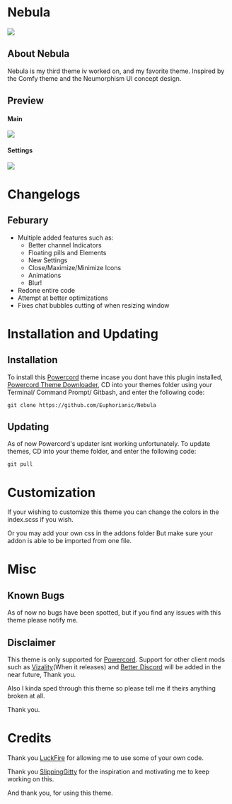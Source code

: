 # Nebula 

![](https://i.imgur.com/sYPNqok.png)

## About Nebula
 Nebula is my third theme iv worked on, and my favorite theme. Inspired by the Comfy theme and the Neumorphism UI concept design.
 
## Preview
#### Main
![](https://i.imgur.com/1MzsDOT.png)

#### Settings
![](https://i.imgur.com/uDa4u3e.png)

# Changelogs
## Feburary
- Multiple added features such as:
  - Better channel Indicators
  - Floating pills and Elements
  - New Settings 
  - Close/Maximize/Minimize Icons
  - Animations
  - Blur!
- Redone entire code
- Attempt at better optimizations
- Fixes chat bubbles cutting of when resizing window

# Installation and Updating

## Installation
To install this [Powercord](https://powercord.dev) theme incase you dont have this plugin installed, [Powercord Theme Downloader](https://github.com/ploogins/PowercordThemeDownloader), CD into your themes folder using your Terminal/ Command Prompt/ Gitbash, and enter the following code:
```
git clone https://github.com/Euphorianic/Nebula
```
## Updating
As of now Powercord's updater isnt working unfortunately. To update themes, CD into your theme folder, and enter the following code:
```
git pull
```
# Customization
If your wishing to customize this theme you can change the colors in the index.scss if you wish.

Or you may add your own css in the addons folder But make sure your addon is able to be imported from one file. 

# Misc

## Known Bugs
As of now no bugs have been spotted, but if you find any issues with this theme please notify me.

## Disclaimer
This theme is only supported for [Powercord](https://powercord.dev). Support for other client mods such as [Vizality](https://vizality.com/)(When it releases) and [Better Discord](https://betterdiscord.net/home/?__cf_chl_jschl_tk__=60f87a061d63e6f228056ce4eebe2cbb19468e15-1613867693-0-AROc4TWXcg27_52QFzNr9IVeHvOnYiuQygiTO4wRRv-ucN7WSUEtEBhZ7lGUcT1yrh7zdvc7-v7FaRlZBKFXHAEiQ_xfnqe2uD6WZpCVaxLGTE939WVkBxmpO87Tmx5dTlrq2HBGDr5rg9hQGvdxN8tk8TQk3gMetp8PfXrD0in6FNcYQTxNJ43o702DUs_anY6Ndp5za5kZ-QsGiTYaexUk-Yg41ZW42xe3VYNh-irQNx10Ggr8shYr-O5CMB-y6BbxrstwvodP75sm5I-oTrht_3xr60wNk3QXS2M3-fELuXenShOIUaWX18KiaqhZPg) will be added in the near future, Thank you. 

Also I kinda sped through this theme so please tell me if theirs anything broken at all. 

Thank you.

# Credits
Thank you [LuckFire](https://github.com/LuckFire) for allowing me to use some of your own code.

Thank you [SlippingGitty](https://github.com/slippinggitty) for the inspiration and motivating me to keep working on this.

And thank you, for using this theme.

